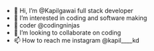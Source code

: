 - 👋 Hi, I’m @Kapilgawai
full stack developer
- 👀 I’m interested in coding and software making
- 🌱 coder @codingninjas
- 💞️ I’m looking to collaborate on coding 
- 📫 How to reach me instagram @kapil____kd

<!---
Kapilgawai/Kapilgawai is a ✨ special ✨ repository because its `README.md` (this file) appears on your GitHub profile.
You can click the Preview link to take a look at your changes.
--->
